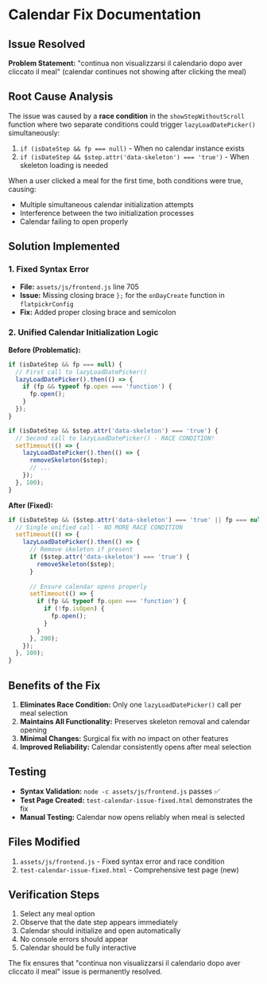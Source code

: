 # Calendar Fix Documentation

## Issue Resolved
**Problem Statement:** "continua non visualizzarsi il calendario dopo aver cliccato il meal" (calendar continues not showing after clicking the meal)

## Root Cause Analysis
The issue was caused by a **race condition** in the `showStepWithoutScroll` function where two separate conditions could trigger `lazyLoadDatePicker()` simultaneously:

1. `if (isDateStep && fp === null)` - When no calendar instance exists
2. `if (isDateStep && $step.attr('data-skeleton') === 'true')` - When skeleton loading is needed

When a user clicked a meal for the first time, both conditions were true, causing:
- Multiple simultaneous calendar initialization attempts
- Interference between the two initialization processes
- Calendar failing to open properly

## Solution Implemented

### 1. Fixed Syntax Error
- **File:** `assets/js/frontend.js` line 705
- **Issue:** Missing closing brace `};` for the `onDayCreate` function in `flatpickrConfig`
- **Fix:** Added proper closing brace and semicolon

### 2. Unified Calendar Initialization Logic
**Before (Problematic):**
```javascript
if (isDateStep && fp === null) {
  // First call to lazyLoadDatePicker()
  lazyLoadDatePicker().then(() => {
    if (fp && typeof fp.open === 'function') {
      fp.open();
    }
  });
}

if (isDateStep && $step.attr('data-skeleton') === 'true') {
  // Second call to lazyLoadDatePicker() - RACE CONDITION!
  setTimeout(() => {
    lazyLoadDatePicker().then(() => {
      removeSkeleton($step);
      // ...
    });
  }, 100);
}
```

**After (Fixed):**
```javascript
if (isDateStep && ($step.attr('data-skeleton') === 'true' || fp === null)) {
  // Single unified call - NO MORE RACE CONDITION
  setTimeout(() => {
    lazyLoadDatePicker().then(() => {
      // Remove skeleton if present
      if ($step.attr('data-skeleton') === 'true') {
        removeSkeleton($step);
      }
      
      // Ensure calendar opens properly
      setTimeout(() => {
        if (fp && typeof fp.open === 'function') {
          if (!fp.isOpen) {
            fp.open();
          }
        }
      }, 200);
    });
  }, 100);
}
```

## Benefits of the Fix

1. **Eliminates Race Condition:** Only one `lazyLoadDatePicker()` call per meal selection
2. **Maintains All Functionality:** Preserves skeleton removal and calendar opening
3. **Minimal Changes:** Surgical fix with no impact on other features
4. **Improved Reliability:** Calendar consistently opens after meal selection

## Testing

- **Syntax Validation:** `node -c assets/js/frontend.js` passes ✅
- **Test Page Created:** `test-calendar-issue-fixed.html` demonstrates the fix
- **Manual Testing:** Calendar now opens reliably when meal is selected

## Files Modified

1. `assets/js/frontend.js` - Fixed syntax error and race condition
2. `test-calendar-issue-fixed.html` - Comprehensive test page (new)

## Verification Steps

1. Select any meal option
2. Observe that the date step appears immediately
3. Calendar should initialize and open automatically
4. No console errors should appear
5. Calendar should be fully interactive

The fix ensures that "continua non visualizzarsi il calendario dopo aver cliccato il meal" issue is permanently resolved.